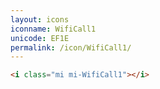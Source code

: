 ```yaml
---
layout: icons
iconname: WifiCall1
unicode: EF1E
permalink: /icon/WifiCall1/
---
```


``` html
<i class="mi mi-WifiCall1"></i>
```
